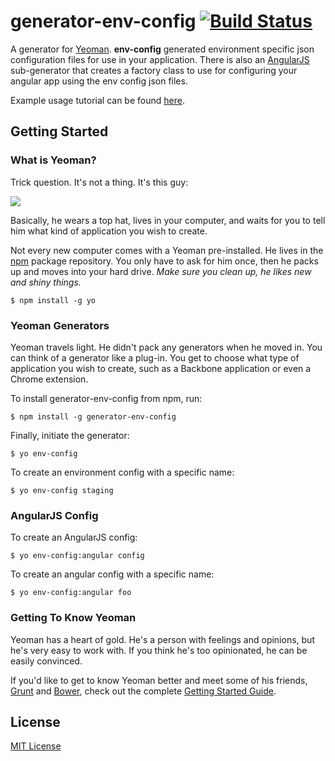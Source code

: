 # generator-env-config [![Build Status](https://secure.travis-ci.org/stationkeeping/generator-env-config.png?branch=master)](https://travis-ci.org/stationkeeping/generator-env-config)

A generator for [Yeoman](http://yeoman.io). **env-config** generated environment specific json configuration files for use in your application. There is also an [AngularJS](http://angularjs.org/) sub-generator that creates a factory class to use for configuring your angular app using the env config json files.

Example usage tutorial can be found [here](http://newtriks.com/2013/11/29/environment-specific-configuration-in-angularjs-using-grunt/).


## Getting Started

### What is Yeoman?

Trick question. It's not a thing. It's this guy:

![](http://i.imgur.com/JHaAlBJ.png)

Basically, he wears a top hat, lives in your computer, and waits for you to tell him what kind of application you wish to create.

Not every new computer comes with a Yeoman pre-installed. He lives in the [npm](https://npmjs.org) package repository. You only have to ask for him once, then he packs up and moves into your hard drive. *Make sure you clean up, he likes new and shiny things.*

```
$ npm install -g yo
```

### Yeoman Generators

Yeoman travels light. He didn't pack any generators when he moved in. You can think of a generator like a plug-in. You get to choose what type of application you wish to create, such as a Backbone application or even a Chrome extension.

To install generator-env-config from npm, run:

```
$ npm install -g generator-env-config
```

Finally, initiate the generator:

```
$ yo env-config
```

To create an environment config with a specific name:

```
$ yo env-config staging
```

### AngularJS Config

To create an AngularJS config:

```
$ yo env-config:angular config
```

To create an angular config with a specific name:

```
$ yo env-config:angular foo
```

### Getting To Know Yeoman

Yeoman has a heart of gold. He's a person with feelings and opinions, but he's very easy to work with. If you think he's too opinionated, he can be easily convinced.

If you'd like to get to know Yeoman better and meet some of his friends, [Grunt](http://gruntjs.com) and [Bower](http://bower.io), check out the complete [Getting Started Guide](https://github.com/yeoman/yeoman/wiki/Getting-Started).


## License

[MIT License](http://en.wikipedia.org/wiki/MIT_License)
